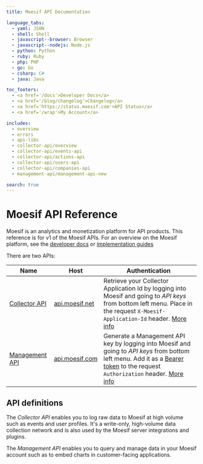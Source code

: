 ```yaml
---
title: Moesif API Documentation

language_tabs:
  - yaml: JSON
  - shell: Shell
  - javascript--browser: Browser
  - javascript--nodejs: Node.js
  - python: Python
  - ruby: Ruby
  - php: PHP
  - go: Go
  - csharp: C#
  - java: Java

toc_footers:
  - <a href='/docs'>Developer Docs</a>
  - <a href='/blog/changelog'>Changelog</a>
  - <a href='https://status.moesif.com'>API Status</a>
  - <a href='/wrap'>My Account</a>

includes:
  - overview
  - errors
  - api-libs
  - collector-api/overview
  - collector-api/events-api
  - collector-api/actions-api
  - collector-api/users-api
  - collector-api/companies-api
  - management-api/management-api-new

search: true
---
```


# Moesif API Reference

Moesif is an analytics and monetization platform for API products. This reference is for v1 of the Moesif APIs.
For an overview on the Moesif platform, see the [developer docs](/docs) or [implementation guides](https://www.moesif.com/implementation)

There are two APIs:

|Name|Host|Authentication|
|----|----|--------------|
|[Collector API](#collector-api)|[api.moesif.net](https://api.moesif.net)|Retrieve your Collector Application Id by logging into Moesif and going to _API keys_ from bottom left menu. Place in the request `X-Moesif-Application-Id` header. [More info](#collector-api)|
|[Management API](#management-api)|[api.moesif.com](https://api.moesif.com)|Generate a Management API key by logging into Moesif and going to _API keys_ from bottom left menu. Add it as a [Bearer token](https://swagger.io/docs/specification/authentication/bearer-authentication/) to the request `Authorization` header. [More info](#management-api)|

## API definitions

The _Collector API_ enables you to log raw data to Moesif at high volume such as events and user profiles. It's a write-only, high-volume data collection network and is also used by the Moesif server integrations and plugins.

The _Management API_ enables you to query and manage data in your Moesif account such as to embed charts in customer-facing applications.

